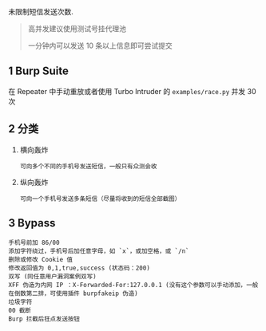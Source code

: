 未限制短信发送次数.

> 高并发建议使用测试号挂代理池
>
> 一分钟内可以发送 10 条以上信息即可尝试提交

## 1 Burp Suite

在 Repeater 中手动重放或者使用 Turbo Intruder 的 `examples/race.py` 并发 30 次

## 2 分类

1. 横向轰炸

   ```
   可向多个不同的手机号发送短信，一般只有众测会收
   ```

2. 纵向轰炸

   ```
   可向一个手机号发送多条短信（尽量将收到的短信全部截图）
   ```

## 3 Bypass

```
手机号前加 86/00
添加字符绕过，手机号后加任意字母，如 `x`，或加空格，或 `/n` 
删除或修改 Cookie 值
修改返回值为 0,1,true,success (状态码：200)
双写 (同任意用户漏洞案例双写)
XFF 伪造为内网 IP ：X-Forwarded-For:127.0.0.1 (没有这个参数可以手动添加，一般在倒数第二排，可使用插件 burpfakeip 伪造)
垃圾字符
00 截断
Burp 拦截后狂点发送按钮
```
